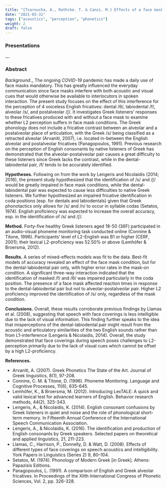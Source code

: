 ```yaml
---
title: "[Tsaroucha, A., Rathcke. T. & Canzi. M.] Effects of a face mask on the perception of English fricatives by native speakers of Greek"
date: "2021-03-31"
tags: ["acoustics", "perception", "phonetics"]
weight: 2
draft: false
---
```


### Presentations

__...__

### Abstract

_Background.__ The ongoing _COVID-19_ pandemic has made a daily use of face masks mandatory. This has greatly influenced the everyday communication since face masks interfere with both acoustic and visual cues that would otherwise be available to interlocutors in spoken interaction. The present study focuses on the effect of this interference for the perception of 4 voiceless English fricatives: dental /θ/, labiodental /f/, alveolar /s/, and postalveolar /ʃ/. It investigates Greek listeners’ responses to these fricatives produced with and without a face mask to examine whether L2 perception suffers in face mask conditions. The Greek phonology does not include a fricative contrast between an alveolar and a postalveolar place of articulation, with the Greek /s/ being classified as a retracted alveolar (Arvaniti, 2007), i.e. located in-between the English alveolar and postalveolar fricatives (Panagopoulos, 1991). Previous research on the perception of English consonants by native listeners of Greek has demonstrated that the alveolar-postalveolar pair causes a great difficulty to these listeners since Greek lacks the contrast, while in the dental-labiodental pair, /f/ tends to be accurately identified.

__Hypotheses.__ Following on from the work by Lengeris and Nicolaidis (2014; 2016), the present study hypothesized that the identification of /s/ and /ʃ/ would be greatly impaired in face mask conditions, while the dental-labiodental pair was expected to cause less difficulties to native Greek listeners. We further hypothesized an impaired fricative identification in coda positions (esp. for dentals and labiodentals) given that Greek phonotactics only allows for /s/ and /n/ to occur in syllable codas (Setatos, 1974). English proficiency was expected to increase the overall accuracy, esp. in the identification of /s/ and /ʃ/.

__Method.__ Forty-five healthy Greek listeners aged 18-50 (36F) participated in an audio-visual phoneme monitoring task conducted online (Connine & Titone, 1996). Participants’ level of L2-English was B1 or higher (CERF, 2001); their lexical L2-proficiency was 52.50% or above (Lemhöfer & Broersma, 2012).

__Results.__ A series of mixed-effects models was fit to the data. Best-fit models of accuracy revealed an effect of the face mask condition, but for the dental-labiodental pair only, with higher error rates in the mask-on condition. A significant three-way interaction indicated that the identification of masked /f/ and /θ/ was impaired particularly in the coda position. The presence of a face mask affected reaction times in response to the dental-labiodental pair but not to alveolar-postalveolar pair. Higher L2 proficiency improved the identification of /s/ only, regardless of the mask condition.

__Conclusions.__ Overall, these results corroborate previous findings by Llamas et al. (2008), suggesting that speech with face coverings is less intelligible due to the lack of visual information. This finding further speaks to the idea that misperceptions of the dental-labiodental pair might result from the acoustic and articulatory similarities of the two English sounds rather than from L1-interference (Lengeris & Nicolaidis, 2014). Overall, the study demonstrated that face coverings during speech poses challenges to L2-perception primarily due to the lack of visual cues which cannot be offset by a high L2-proficiency.

__References.__

* Arvaniti, A. (2007). Greek Phonetics The State of the Art. Journal of Greek linguistics, 8(1), 97-208. 
* Connine, C. M. & Titone, D. (1996). Phoneme Monitoring. Language and Cognitive Processes, 11(6), 635-645.
* Lemhöfer, K., & Broersma, M. (2012). Introducing LexTALE: A quick and valid lexical test for advanced learners of English. Behavior research methods, 44(2), 325-343.
* Lengeris, A., & Nicolaidis, K. (2014). English consonant confusions by Greek listeners in quiet and noise and the role of phonological short-term memory. In Fifteenth Annual Conference of the International Speech Communication Association.
* Lengeris, A., & Nicolaidis, K. (2016). The identification and production of English consonants by Greek speakers. Selected papers on theoretical and applied linguistics, 21, 211-223.
* Llamas, C., Harrison, P., Donnelly, D. & Watt, D. (2008). Effects of different types of face coverings on speech acoustics and intelligibility. York Papers in
Linguistics (Series 2) 9, 80–104.
* Setatos, M. (1974). Phonology of Modern Greek [in Greek]. Athens: Papazisis Editions. 
* Panagopoulos, L. (1991). A comparison of English and Greek alveolar fricatives. In Proceedings of the XIIth International Congress of Phonetic Sciences, Vol. 2, pp. 326-328.
